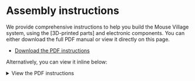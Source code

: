 # Assembly instructions

We provide comprehensive instructions to help you build the Mouse Village system, using the [3D-printed parts] and electronic components. You can either download the full PDF manual or view it directly on this page.

- [Download the PDF instructions][PDF instructions]

Alternatively, you can view it inline below:

<details markdown="block">
<summary>View the PDF instructions</summary>
<object data="https://braincircuitsbehaviorlab.github.io/village/docs/source/_static/training-village-instructions.pdf" width="100%" height="1000" type="application/pdf">
  Your browser does not support viewing PDFs. Please download the PDF to view it.
</object>
</details>

[PDF instructions]: ../_static/training-village-instructions.pdf
